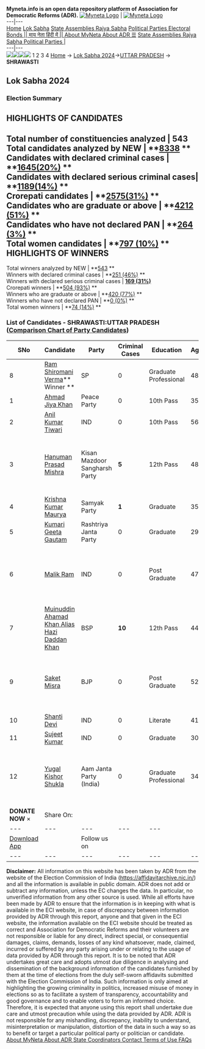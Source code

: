 **Myneta.info is an open data repository platform of Association for Democratic Reforms (ADR).**
[![Myneta Logo](https://www.myneta.info/lib/img/myneta-logo.png)](https://www.myneta.info/) | [![Myneta Logo](https://www.myneta.info/lib/img/adr-logo.png)](https://adrindia.org)  
---|---  
[Home](https://www.myneta.info/) [Lok Sabha](https://www.myneta.info/#ls "Lok Sabha") [ State Assemblies ](https://www.myneta.info/#sa "State Assemblies") [Rajya Sabha](https://www.myneta.info/#rs "Rajya Sabha") [Political Parties ](https://www.myneta.info/party "Political Parties") [ Electoral Bonds ](https://www.myneta.info/electoral_bonds "Electoral Bonds") [ || माय नेता हिंदी में || ](https://translate.google.co.in/translate?prev=hp&hl=en&js=y&u=www.myneta.info&sl=en&tl=hi&history_state0=) [ About MyNeta ](https://adrindia.org/content/about-myneta) [ About ADR ](https://adrindia.org/about-adr/who-we-are) [☰](javascript:void\(0\))
[ State Assemblies ](https://www.myneta.info/#sa "State Assemblies") [ Rajya Sabha ](https://www.myneta.info/#rs "Rajya Sabha") [ Political Parties ](https://www.myneta.info/party "Political Parties")
|   
---|---  
![](https://www.myneta.info/lib/img/banner/banner-1.png)![](https://www.myneta.info/lib/img/banner/banner-2.png)![](https://www.myneta.info/lib/img/banner/banner-3.png)![](https://www.myneta.info/lib/img/banner/banner-4.png)
1  2  3  4 
[Home](https://www.myneta.info/) → [Lok Sabha 2024](https://www.myneta.info/LokSabha2024/)→[UTTAR PRADESH](https://www.myneta.info/LokSabha2024/index.php?action=show_constituencies&state_id=35) → **SHRAWASTI**
### 
## Lok Sabha 2024
###  Election Summary 
HIGHLIGHTS OF CANDIDATES  
---  
Total number of constituencies analyzed |  543   
Total candidates analyzed by NEW | **[8338](https://www.myneta.info/LokSabha2024/index.php?action=summary&subAction=candidates_analyzed&sort=candidate#summary) **  
Candidates with declared criminal cases | **[1645(20%)](https://www.myneta.info/LokSabha2024/index.php?action=summary&subAction=crime&sort=candidate#summary) **  
Candidates with declared serious criminal cases| **[1189(14%)](https://www.myneta.info/LokSabha2024/index.php?action=summary&subAction=serious_crime&sort=candidate#summary) **  
Crorepati candidates | **[2575(31%)](https://www.myneta.info/LokSabha2024/index.php?action=summary&subAction=crorepati&sort=candidate#summary) **  
Candidates who are graduate or above | **[4212 (51%)](https://www.myneta.info/LokSabha2024/index.php?action=summary&subAction=education&sort=candidate#summary) **  
Candidates who have not declared PAN | **[264 (3%)](https://www.myneta.info/LokSabha2024/index.php?action=summary&subAction=without_pan&sort=candidate#summary) **  
Total women candidates | **[797 (10%)](https://www.myneta.info/LokSabha2024/index.php?action=summary&subAction=women_candidate&sort=candidate#summary) **  
HIGHLIGHTS OF WINNERS  
---  
Total winners analyzed by NEW | **[543](https://www.myneta.info/LokSabha2024/index.php?action=summary&subAction=winner_analyzed&sort=candidate#summary) **  
Winners with declared criminal cases | **[251 (46%)](https://www.myneta.info/LokSabha2024/index.php?action=summary&subAction=winner_crime&sort=candidate#summary) **  
Winners with declared serious criminal cases | **[169 (31%)](https://www.myneta.info/LokSabha2024/index.php?action=summary&subAction=winner_serious_crime&sort=candidate#summary)**  
Crorepati winners | **[504 (93%)](https://www.myneta.info/LokSabha2024/index.php?action=summary&subAction=winner_crorepati&sort=candidate#summary) **  
Winners who are graduate or above | **[420 (77%)](https://www.myneta.info/LokSabha2024/index.php?action=summary&subAction=winner_education&sort=candidate#summary) **  
Winners who have not declared PAN | **[0 (0%)](https://www.myneta.info/LokSabha2024/index.php?action=summary&subAction=winner_without_pan&sort=candidate#summary) **  
Total women winners | **[74 (14%)](https://www.myneta.info/LokSabha2024/index.php?action=summary&subAction=winner_women&sort=candidate#summary) **  
### List of Candidates - SHRAWASTI:UTTAR PRADESH ([Comparison Chart of Party Candidates](https://www.myneta.info/LokSabha2024/comparisonchart.php?constituency_id=510))
SNo | Candidate| Party| Criminal Cases| Education| Age| Total Assets| Liabilities  
---|---|---|---|---|---|---|---  
8  | [Ram Shiromani Verma](https://www.myneta.info/LokSabha2024/candidate.php?candidate_id=8159)** Winner ** | SP | 0 | Graduate Professional| 48 | Rs 7,36,38,343 ~ 7 Crore+ | Rs 1,00,000 ~ 1 Lacs+  
1  | [Ahmad Jiya Khan](https://www.myneta.info/LokSabha2024/candidate.php?candidate_id=8163) | Peace Party | 0 | 10th Pass| 35 | Rs 30,07,000 ~ 30 Lacs+ | Rs 0 ~   
2  | [Anil Kumar Tiwari](https://www.myneta.info/LokSabha2024/candidate.php?candidate_id=8165) | IND | 0 | 10th Pass| 56 | Rs 35,73,745 ~ 35 Lacs+ | Rs 1,27,733 ~ 1 Lacs+  
3  | [Hanuman Prasad Mishra](https://www.myneta.info/LokSabha2024/candidate.php?candidate_id=8168) | Kisan Mazdoor Sangharsh Party | **5** | 12th Pass| 48 | ![](https://myneta.info/image_v2.php?myneta_folder=LokSabha2024&candidate_id=8168&col=ta) | ![](https://myneta.info/image_v2.php?myneta_folder=LokSabha2024&candidate_id=8168&col=lia)  
4  | [Krishna Kumar Maurya](https://www.myneta.info/LokSabha2024/candidate.php?candidate_id=8157) | Samyak Party | **1** | Graduate| 35 | Rs 59,94,000 ~ 59 Lacs+ | Rs 8,23,600 ~ 8 Lacs+  
5  | [Kumari Geeta Gautam](https://www.myneta.info/LokSabha2024/candidate.php?candidate_id=8162) | Rashtriya Janta Party | 0 | Graduate| 29 | Rs 37,000 ~ 37 Thou+ | Rs 0 ~   
6  | [Malik Ram](https://www.myneta.info/LokSabha2024/candidate.php?candidate_id=8161) | IND | 0 | Post Graduate| 47 | ![](https://myneta.info/image_v2.php?myneta_folder=LokSabha2024&candidate_id=8161&col=ta) | ![](https://myneta.info/image_v2.php?myneta_folder=LokSabha2024&candidate_id=8161&col=lia)  
7  | [Muinuddin Ahamad Khan Alias Hazi Daddan Khan](https://www.myneta.info/LokSabha2024/candidate.php?candidate_id=8158) | BSP | **10** | 12th Pass| 44 | Rs 1,27,37,000 ~ 1 Crore+ | Rs 2,50,000 ~ 2 Lacs+  
9  | [Saket Misra](https://www.myneta.info/LokSabha2024/candidate.php?candidate_id=8160) | BJP | 0 | Post Graduate| 52 | ![](https://myneta.info/image_v2.php?myneta_folder=LokSabha2024&candidate_id=8160&col=ta) | ![](https://myneta.info/image_v2.php?myneta_folder=LokSabha2024&candidate_id=8160&col=lia)  
10  | [Shanti Devi](https://www.myneta.info/LokSabha2024/candidate.php?candidate_id=8167) | IND | 0 | Literate| 41 | Rs 20,70,137 ~ 20 Lacs+ | Rs 0 ~   
11  | [Sujeet Kumar](https://www.myneta.info/LokSabha2024/candidate.php?candidate_id=8166) | IND | 0 | Graduate| 30 | Rs 3,71,000 ~ 3 Lacs+ | Rs 0 ~   
12  | [Yugal Kishor Shukla](https://www.myneta.info/LokSabha2024/candidate.php?candidate_id=8164) | Aam Janta Party (India) | 0 | Graduate Professional| 34 | ![](https://myneta.info/image_v2.php?myneta_folder=LokSabha2024&candidate_id=8164&col=ta) | ![](https://myneta.info/image_v2.php?myneta_folder=LokSabha2024&candidate_id=8164&col=lia)  
|  **DONATE NOW** × |  Share On:  | [](https://api.whatsapp.com/send?text=https%3A%2F%2Fmyneta.info%2Fpunjab2022%2Findex.php%3Faction%3Dshow_constituencies%26state_id%3D19) | [](https://www.facebook.com/sharer/sharer.php?u=https%3A%2F%2Fmyneta.info%2Fpunjab2022%2Findex.php%3Faction%3Dshow_constituencies%26state_id%3D19) | [](https://twitter.com/share?url=https%3A%2F%2Fmyneta.info%2Fpunjab2022%2Findex.php%3Faction%3Dshow_constituencies%26state_id%3D19)  
---|---|---|---|---  
| [ Download App ](https://play.google.com/store/apps/details?id=com.webrosoft.myneta1&pcampaignid=pcampaignidMKT-Other-global-all-co-prtnr-py-PartBadge-Mar2515-1) | [](https://play.google.com/store/apps/details?id=com.webrosoft.myneta1&pcampaignid=pcampaignidMKT-Other-global-all-co-prtnr-py-PartBadge-Mar2515-1) |  Follow us on  | [](https://www.facebook.com/adrindia.org/) | [](https://twitter.com/adrspeaks) | [](https://groups.google.com/g/national-election-watch?hl=en&pli=1) | [](https://www.instagram.com/adrspeaks/) | [](https://www.youtube.com/user/adrspeaks) | [](https://sharechat.com/profile/adrspeaks)  
---|---|---|---|---|---|---|---|---  
**Disclaimer:** All information on this website has been taken by ADR from the website of the Election Commission of India (https://affidavitarchive.nic.in/) and all the information is available in public domain. ADR does not add or subtract any information, unless the EC changes the data. In particular, no unverified information from any other source is used. While all efforts have been made by ADR to ensure that the information is in keeping with what is available in the ECI website, in case of discrepancy between information provided by ADR through this report, anyone and that given in the ECI website, the information available on the ECI website should be treated as correct and Association for Democratic Reforms and their volunteers are not responsible or liable for any direct, indirect special, or consequential damages, claims, demands, losses of any kind whatsoever, made, claimed, incurred or suffered by any party arising under or relating to the usage of data provided by ADR through this report. It is to be noted that ADR undertakes great care and adopts utmost due diligence in analysing and dissemination of the background information of the candidates furnished by them at the time of elections from the duly self-sworn affidavits submitted with the Election Commission of India. Such information is only aimed at highlighting the growing criminality in politics, increased misuse of money in elections so as to facilitate a system of transparency, accountability and good governance and to enable voters to form an informed choice. Therefore, it is expected that anyone using this report shall undertake due care and utmost precaution while using the data provided by ADR. ADR is not responsible for any mishandling, discrepancy, inability to understand, misinterpretation or manipulation, distortion of the data in such a way so as to benefit or target a particular political party or politician or candidate. 
[ About MyNeta ](https://adrindia.org/content/about-myneta) [ About ADR ](https://adrindia.org/about-adr/who-we-are) [ State Coordinators ](https://adrindia.org/about-adr/state-coordinators) [ Contact ](https://adrindia.org/contact-us) [ Terms of Use ](https://adrindia.org/content/adr-terms-use) [ FAQs ](https://adrindia.org/content/faqs)
